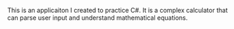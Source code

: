 This is an applicaiton I created to practice C#. It is a complex calculator that can parse user input and understand mathematical equations.
